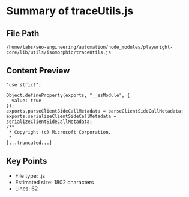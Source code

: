 # Summary of traceUtils.js
  
## File Path
`/home/tabs/seo-engineering/automation/node_modules/playwright-core/lib/utils/isomorphic/traceUtils.js`

## Content Preview
```
"use strict";

Object.defineProperty(exports, "__esModule", {
  value: true
});
exports.parseClientSideCallMetadata = parseClientSideCallMetadata;
exports.serializeClientSideCallMetadata = serializeClientSideCallMetadata;
/**
 * Copyright (c) Microsoft Corporation.
 *
[...truncated...]
```

## Key Points
- File type: .js
- Estimated size: 1802 characters
- Lines: 62
